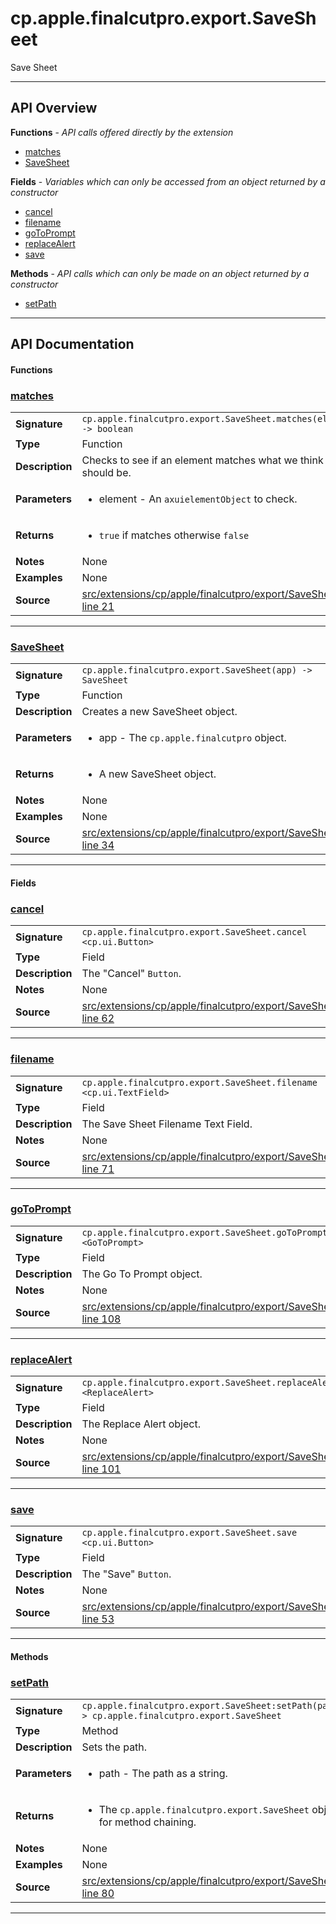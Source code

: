 # cp.apple.finalcutpro.export.SaveSheet

Save Sheet

---

## API Overview
**Functions** - _API calls offered directly by the extension_
 * [matches](#matches)
 * [SaveSheet](#savesheet)

**Fields** - _Variables which can only be accessed from an object returned by a constructor_
 * [cancel](#cancel)
 * [filename](#filename)
 * [goToPrompt](#gotoprompt)
 * [replaceAlert](#replacealert)
 * [save](#save)

**Methods** - _API calls which can only be made on an object returned by a constructor_
 * [setPath](#setpath)


---

## API Documentation

#### Functions


### [matches](#matches)

|                                             |                                                                                     |
| --------------------------------------------|-------------------------------------------------------------------------------------|
| **Signature**                               | `cp.apple.finalcutpro.export.SaveSheet.matches(element) -> boolean`                                                                    |
| **Type**                                    | Function                                                                     |
| **Description**                             | Checks to see if an element matches what we think it should be.                                                                     |
| **Parameters**                              | <ul><li>element - An `axuielementObject` to check.</li></ul> |
| **Returns**                                 | <ul><li>`true` if matches otherwise `false`</li></ul>          |
| **Notes**                                   | None |
| **Examples**                                | None |
| **Source**                                  | [src/extensions/cp/apple/finalcutpro/export/SaveSheet.lua line 21](https://github.com/CommandPost/CommandPost/blob/develop/src/extensions/cp/apple/finalcutpro/export/SaveSheet.lua#L21) |

---


### [SaveSheet](#savesheet)

|                                             |                                                                                     |
| --------------------------------------------|-------------------------------------------------------------------------------------|
| **Signature**                               | `cp.apple.finalcutpro.export.SaveSheet(app) -> SaveSheet`                                                                    |
| **Type**                                    | Function                                                                     |
| **Description**                             | Creates a new SaveSheet object.                                                                     |
| **Parameters**                              | <ul><li>app - The `cp.apple.finalcutpro` object.</li></ul> |
| **Returns**                                 | <ul><li>A new SaveSheet object.</li></ul>          |
| **Notes**                                   | None |
| **Examples**                                | None |
| **Source**                                  | [src/extensions/cp/apple/finalcutpro/export/SaveSheet.lua line 34](https://github.com/CommandPost/CommandPost/blob/develop/src/extensions/cp/apple/finalcutpro/export/SaveSheet.lua#L34) |

---

#### Fields


### [cancel](#cancel)

|                                             |                                                                                     |
| --------------------------------------------|-------------------------------------------------------------------------------------|
| **Signature**                               | `cp.apple.finalcutpro.export.SaveSheet.cancel <cp.ui.Button>`                                                                    |
| **Type**                                    | Field                                                                     |
| **Description**                             | The "Cancel" `Button`.                                                                     |
| **Notes**                                   | None |
| **Source**                                  | [src/extensions/cp/apple/finalcutpro/export/SaveSheet.lua line 62](https://github.com/CommandPost/CommandPost/blob/develop/src/extensions/cp/apple/finalcutpro/export/SaveSheet.lua#L62) |

---


### [filename](#filename)

|                                             |                                                                                     |
| --------------------------------------------|-------------------------------------------------------------------------------------|
| **Signature**                               | `cp.apple.finalcutpro.export.SaveSheet.filename <cp.ui.TextField>`                                                                    |
| **Type**                                    | Field                                                                     |
| **Description**                             | The Save Sheet Filename Text Field.                                                                     |
| **Notes**                                   | None |
| **Source**                                  | [src/extensions/cp/apple/finalcutpro/export/SaveSheet.lua line 71](https://github.com/CommandPost/CommandPost/blob/develop/src/extensions/cp/apple/finalcutpro/export/SaveSheet.lua#L71) |

---


### [goToPrompt](#gotoprompt)

|                                             |                                                                                     |
| --------------------------------------------|-------------------------------------------------------------------------------------|
| **Signature**                               | `cp.apple.finalcutpro.export.SaveSheet.goToPrompt <GoToPrompt>`                                                                    |
| **Type**                                    | Field                                                                     |
| **Description**                             | The Go To Prompt object.                                                                     |
| **Notes**                                   | None |
| **Source**                                  | [src/extensions/cp/apple/finalcutpro/export/SaveSheet.lua line 108](https://github.com/CommandPost/CommandPost/blob/develop/src/extensions/cp/apple/finalcutpro/export/SaveSheet.lua#L108) |

---


### [replaceAlert](#replacealert)

|                                             |                                                                                     |
| --------------------------------------------|-------------------------------------------------------------------------------------|
| **Signature**                               | `cp.apple.finalcutpro.export.SaveSheet.replaceAlert <ReplaceAlert>`                                                                    |
| **Type**                                    | Field                                                                     |
| **Description**                             | The Replace Alert object.                                                                     |
| **Notes**                                   | None |
| **Source**                                  | [src/extensions/cp/apple/finalcutpro/export/SaveSheet.lua line 101](https://github.com/CommandPost/CommandPost/blob/develop/src/extensions/cp/apple/finalcutpro/export/SaveSheet.lua#L101) |

---


### [save](#save)

|                                             |                                                                                     |
| --------------------------------------------|-------------------------------------------------------------------------------------|
| **Signature**                               | `cp.apple.finalcutpro.export.SaveSheet.save <cp.ui.Button>`                                                                    |
| **Type**                                    | Field                                                                     |
| **Description**                             | The "Save" `Button`.                                                                     |
| **Notes**                                   | None |
| **Source**                                  | [src/extensions/cp/apple/finalcutpro/export/SaveSheet.lua line 53](https://github.com/CommandPost/CommandPost/blob/develop/src/extensions/cp/apple/finalcutpro/export/SaveSheet.lua#L53) |

---

#### Methods


### [setPath](#setpath)

|                                             |                                                                                     |
| --------------------------------------------|-------------------------------------------------------------------------------------|
| **Signature**                               | `cp.apple.finalcutpro.export.SaveSheet:setPath(path) -> cp.apple.finalcutpro.export.SaveSheet`                                                                    |
| **Type**                                    | Method                                                                     |
| **Description**                             | Sets the path.                                                                     |
| **Parameters**                              | <ul><li>path - The path as a string.</li></ul> |
| **Returns**                                 | <ul><li>The `cp.apple.finalcutpro.export.SaveSheet` object for method chaining.</li></ul>          |
| **Notes**                                   | None |
| **Examples**                                | None |
| **Source**                                  | [src/extensions/cp/apple/finalcutpro/export/SaveSheet.lua line 80](https://github.com/CommandPost/CommandPost/blob/develop/src/extensions/cp/apple/finalcutpro/export/SaveSheet.lua#L80) |

---

